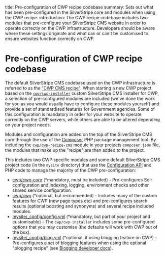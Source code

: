 title: Pre-configuration of CWP recipe codebase
summary: Sets out what has been pre-configured in the SilverStripe core and modules when using the CWP recipe.
introduction: The CWP recipe codebase includes two modules that pre-configure your SilverStripe CMS website in order to operate correctly on the CWP infrastructure. Developers should be aware where these settings originate and what can or can't be customised to ensure websites function correctly on CWP.  

# Pre-configuration of CWP recipe codebase

The default SilverStripe CMS codebase used on the CWP infrastructure is referred to as the ["CWP CMS recipe"](/working_with_projects/recipes_and_supported_modules).
When starting a new CWP project based on the [`cwp/cwp-installer`](/00_Getting_started.md) custom SilverStripe CMS installer for CWP, a
selection of pre-configured modules are included (we've done the work for you as you would usually have to configure
these modules yourself) and provide a set of standardised features for Government agencies. Some of this
configuration is mandatory in order for your website to operate correctly on the CWP servers, while others
are able to be altered depending on your project needs.

Modules and configuration are added on the top of the SilverStripe CMS core through the use of the [Composer](https://docs.silverstripe.org/en/4/getting_started/composer/)
PHP package management tool. By including the [`cwp/cwp-recipe-cms`](https://github.com/silverstripe/cwp-recipe-cms/blob/master/composer.json) module in your projects `composer.json`
file, the modules that make up the "recipe" are then added to the project.

This includes two CWP specific modules and some default SilverStripe CMS project code (in the `mysite` directory)
that use the [Configuration API](https://docs.silverstripe.org/en/4/developer_guides/configuration/configuration/)
and PHP code to manage the majority of the CWP pre-configuration:

  * [cwp/cwp-core](https://github.com/silverstripe/cwp-core) (\*mandatory, must be included) - Pre-configures Solr configuration and indexing, logging, environment checks and
  other shared service configuration.
  * [cwp/cwp](https://github.com/silverstripe/cwp) (\*optional, but recommended) - Includes many of the custom features for CWP (new page types etc)
  and pre-configures search results (optional boosting and synonyms) and several recipe included modules.
  * [mysite/_config/config.yml](https://github.com/silverstripe/recipe-core/blob/1.1/mysite/_config/mysite.yml) (\*mandatory, but part of your project and customisable) - The `cwp/cwp-installer` includes some
  pre-configured options that you may customise (the defaults will work with CWP out of the box).
  * [mysite/_config/blog.yml](https://github.com/silverstripe/recipe-blog/blob/master/mysite/_config/blog.yml) (\*optional, if using blogging feature on CWP) - Pre-configures a set of blogging features when using 
  the optional "blogging recipe" (see [Blogging developer docs](blog_recipe)).
